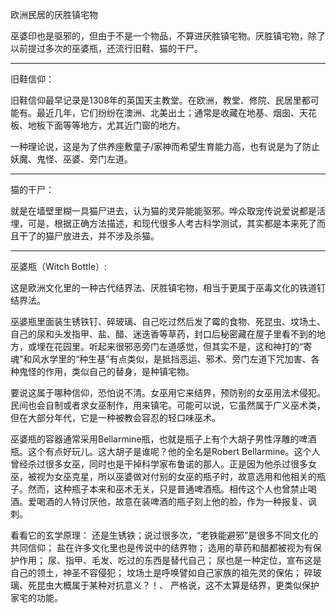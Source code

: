 欧洲民居的厌胜镇宅物

巫婆印也是驱邪的，但由于不是一个物品，不算进厌胜镇宅物。厌胜镇宅物，除了以前提过多次的巫婆瓶，还流行旧鞋、猫的干尸。

-----------------------

旧鞋信仰：

旧鞋信仰最早记录是1308年的英国天主教堂。在欧洲，教堂、修院、民居里都可能有。最近几年，它们纷纷在澳洲、北美出土；通常是收藏在地基、烟囱、天花板、地板下面等等地方，尤其近门窗的地方。

一种理论说，这是为了供养座敷童子/家神而希望生育能力高，也有说是为了防止妖魔、鬼怪、巫婆、旁门左道。

-----------------------

猫的干尸：

就是在墙壁里糊一具猫尸进去，认为猫的灵异能能驱邪。哗众取宠传说爱说都是活埋，可是，根据正确方法描述，和现代很多人考古科学测试，其实都是本来死了而且干了的猫尸放进去，并不涉及杀猫。

-----------------------

巫婆瓶（Witch Bottle）:

这是欧洲文化里的一种古代结界法、厌胜镇宅物，相当于更属于巫毒文化的铁道钉结界法。

巫婆瓶里面装生锈铁钉、碎玻璃、自己吃过然后发了霉的食物、死昆虫、坟场土、自己的尿和头发指甲、盐、醋、迷迭香等草药，封口后秘密藏在屋子里看不到的地方，或埋在花园里。听起来很邪恶旁门左道感觉，但其实不是，这和神打的“寄魂”和风水学里的“种生基”有点类似，是抵挡恶运、邪术、旁门左道下咒加害、各种鬼怪的作用，类似自己的替身，是种镇宅物。

要说这属于哪种信仰，恐怕说不清。女巫用它来结界，预防别的女巫用法术侵犯。民间也会自制或者求女巫制作，用来镇宅。可能可以说，它虽然属于广义巫术类，但在大部分年代，它是一种被教会容忍的轻口味巫术。

巫婆瓶的容器通常采用Bellarmine瓶，也就是瓶子上有个大胡子男性浮雕的啤酒瓶。这个有点好玩儿。这大胡子是谁呢？他的全名是Robert Bellarmine。这个人曾经杀过很多女巫，同时也是干掉科学家布鲁诺的那人。正是因为他杀过很多女巫，被视为女巫克星，所以巫婆做对付别的女巫的瓶子时，故意选用和他相关的瓶子。然而，这种瓶子本来和巫术无关，只是普通啤酒瓶。相传这个人也曾禁止喝酒。爱喝酒的人特讨厌他，故意在装啤酒的瓶子刻上他的脸，作为一种报复、讽刺。

看看它的玄学原理：
还是生锈铁；说过很多次，“老铁能避邪”是很多不同文化的共同信仰；
盐在许多文化里也是传说中的结界物；
选用的草药和醋都被视为有保护作用；
尿、指甲、毛发、吃过的东西是替代自己；
尿也是一种定位，宣布这是自己的领土，神圣不容侵犯；
坟场土是呼唤譬如自己家族的祖先灵的保佑；
碎玻璃、死昆虫大概属于某种对抗意义？！、
严格说，这不太算是结界，更类似保护家宅的功能。
